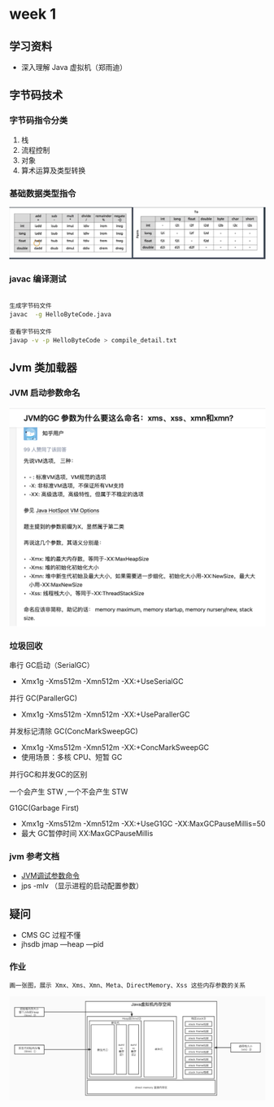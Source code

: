 # week 1

## 学习资料

- 深入理解 Java 虚拟机（郑雨迪）

## 字节码技术

### 字节码指令分类

1. 栈
2. 流程控制
3. 对象
4. 算术运算及类型转换

### 基础数据类型指令

![Untitled](week%201%20a9df3/Untitled.png)

### javac 编译测试

```bash

生成字节码文件
javac  -g HelloByteCode.java

查看字节码文件
javap -v -p HelloByteCode > compile_detail.txt
```

## Jvm 类加载器

### JVM 启动参数命名

![Untitled](week%201%20a9df3/Untitled%201.png)

### 垃圾回收

串行 GC启动（SerialGC）

- Xmx1g -Xms512m -Xmn512m -XX:+UseSerialGC

并行 GC(ParallerGC)

- Xmx1g -Xms512m -Xmn512m -XX:+UseParallerGC

并发标记清除 GC(ConcMarkSweepGC)

- Xmx1g -Xms512m -Xmn512m -XX:+ConcMarkSweepGC
- 使用场景：多核 CPU、短暂 GC

并行GC和并发GC的区别

一个会产生 STW ,一个不会产生 STW

G1GC(Garbage First)

- Xmx1g -Xms512m -Xmn512m -XX:+UseG1GC -XX:MaxGCPauseMillis=50
- 最大 GC暂停时间 XX:MaxGCPauseMillis

### jvm 参考文档

- [JVM调试参数命令](https://www.oracle.com/java/technologies/javase/vmoptions-jsp.html#Options)
- jps -mlv （显示进程的启动配置参数）

## 疑问

- CMS GC 过程不懂
- jhsdb jmap  —heap —pid

### 作业

`画一张图，展示 Xmx、Xms、Xmn、Meta、DirectMemory、Xss 这些内存参数的关系`

![Untitled](week%201%20a9df3/Untitled%202.png)
